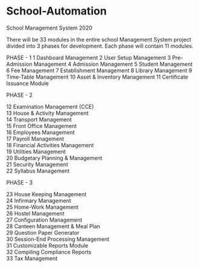 # School-Automation
School Management System 2020

There will be 33 modules in the entire school Management System project divided into 3 phases for development. Each phase will contain 11 modules.

PHASE - 1
  1 Dashboard Management
  2 User Setup Management
  3 Pre-Admission Management
  4 Admission Management
  5 Student Management
  6 Fee Management
  7 Establishment Management
  8 Library Management
  9 Time-Table Management
  10 Asset & Inventory Management
  11 Certificate Issuance Module


PHASE - 2	

  12 Examination Management (CCE)				
  13 House & Activity Management				
  14 Transport Management				
  15 Front Office Management				
  16 Employees Management				
  17 Payroll Management				
  18 Financial Activities Management				
  19 Utilities Management				
  20 Budgetary Planning & Management				
  21 Security Management				
  22 Syllabus Management				


PHASE - 3

  23 House Keeping Management				
  24 Infirmary Management				
  25 Home-Work Management				
  26 Hostel Management				
  27 Configuration Management				
  28 Canteen Management & Meal Plan				
  29 Question Paper Generator				
  30 Session-End Processing Management				
  31 Customizable Reports Module				
  32 Compiling Compliance Reports				
  33 Tax Management				
